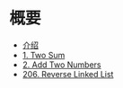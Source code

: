 # 概要

* [介绍](README.md)
* [1. Two Sum](1.two-sum.md)
* [2. Add Two Numbers](2.add-two-numbers.md)
* [206. Reverse Linked List](206.206.reverse-linked-list.md)